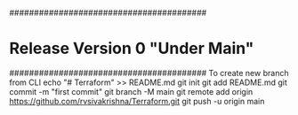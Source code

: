 ########################################
# Release Version 0 "Under Main"       #
########################################
To create new branch from CLI
echo "# Terraform" >> README.md
git init
git add README.md
git commit -m "first commit"
git branch -M main
git remote add origin https://github.com/rvsivakrishna/Terraform.git
git push -u origin main
